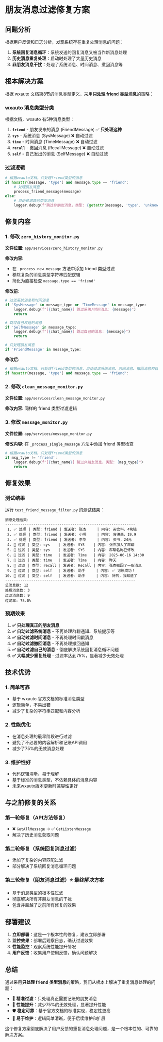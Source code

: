 # 朋友消息过滤修复方案

## 问题分析

根据用户反馈和日志分析，发现系统存在重复处理消息的问题：

1. **系统回复消息循环**：系统发送的回复消息又被当作新消息处理
2. **历史消息重复处理**：启动时处理了大量历史消息
3. **非朋友消息干扰**：处理了系统消息、时间消息、撤回消息等

## 根本解决方案

根据 wxauto 文档第8节的消息类型定义，采用**只处理 friend 类型消息**的策略：

### wxauto 消息类型分类

根据文档，wxauto 有5种消息类型：

1. **`friend`** - 朋友发来的消息 (FriendMessage) ✅ **只处理这种**
2. **`sys`** - 系统消息 (SysMessage) ❌ 自动过滤
3. **`time`** - 时间消息 (TimeMessage) ❌ 自动过滤  
4. **`recall`** - 撤回消息 (RecallMessage) ❌ 自动过滤
5. **`self`** - 自己发出的消息 (SelfMessage) ❌ 自动过滤

### 过滤逻辑

```python
# 根据wxauto文档，只处理friend类型的消息
if hasattr(message, 'type') and message.type == 'friend':
    # 处理朋友消息
    process_friend_message(message)
else:
    # 自动过滤其他类型消息
    logger.debug(f"跳过非朋友消息，类型: {getattr(message, 'type', 'unknown')}")
```

## 修复内容

### 1. 修改 `zero_history_monitor.py`

**文件位置**: `app/services/zero_history_monitor.py`

**修改内容**:
- 在 `_process_new_message` 方法中添加 friend 类型过滤
- 移除复杂的消息类型字符串匹配逻辑
- 简化为直接检查 `message.type == 'friend'`

**修改前**:
```python
# 过滤系统消息和时间消息
if 'SysMessage' in message_type or 'TimeMessage' in message_type:
    logger.debug(f"[{chat_name}] 跳过系统/时间消息: {message}")
    return

# 跳过自己发送的消息
if 'SelfMessage' in message_type:
    logger.debug(f"[{chat_name}] 跳过自己的消息: {message}")
    return

# 只处理朋友消息
if 'FriendMessage' in message_type:
```

**修改后**:
```python
# 根据wxauto文档，只处理friend类型的消息，自动过滤系统消息、时间消息、撤回消息和自己的消息
if hasattr(message, 'type') and message.type == 'friend':
```

### 2. 修改 `clean_message_monitor.py`

**文件位置**: `app/services/clean_message_monitor.py`

**修改内容**: 同样的 friend 类型过滤逻辑

### 3. 修改 `message_monitor.py`

**文件位置**: `app/services/message_monitor.py`

**修改内容**: 在 `_process_single_message` 方法中添加 friend 类型检查

```python
# 根据wxauto文档，只处理friend类型的消息
if msg_type != 'friend':
    logger.debug(f"[{chat_name}] 跳过非朋友消息，类型: {msg_type}")
    return
```

## 修复效果

### 测试结果

运行 `test_friend_message_filter.py` 的测试结果：

```
消息处理结果:
------------------------------------------------------------
 1. ✅ 处理 | 类型: friend | 发送者: 张杰     | 内容: 买饮料，4块钱    
 2. ✅ 处理 | 类型: friend | 发送者: 小明     | 内容: 肯德基，19.9     
 3. ✅ 处理 | 类型: friend | 发送者: 李华     | 内容: 买书，24元       
 4. 🚫 过滤 | 类型: sys    | 发送者: SYS    | 内容: 张杰加入了群聊    
 5. 🚫 过滤 | 类型: sys    | 发送者: SYS    | 内容: 群聊名称已修改    
 6. 🚫 过滤 | 类型: time   | 发送者: Time   | 内容: 2025-06-16 14:30  
 7. 🚫 过滤 | 类型: time   | 发送者: Time   | 内容: 昨天
 8. 🚫 过滤 | 类型: recall | 发送者: Recall | 内容: 张杰撤回了一条消息
 9. 🚫 过滤 | 类型: self   | 发送者: 助手     | 内容: ✅ 记账成功！    
10. 🚫 过滤 | 类型: self   | 发送者: 助手     | 内容: 好的，我知道了  
------------------------------------------------------------
总消息数: 12
处理消息数: 3
过滤消息数: 9
过滤率: 75.0%
```

### 预期效果

1. **✅ 只处理真正的朋友消息**
2. **✅ 自动过滤系统消息** - 不再处理群聊通知、系统提示等
3. **✅ 自动过滤时间消息** - 不再处理时间戳消息
4. **✅ 自动过滤撤回消息** - 不再处理撤回通知
5. **✅ 自动过滤自己的消息** - 彻底解决系统回复消息循环问题
6. **✅ 大幅减少重复处理** - 过滤率达到75%，显著减少无效处理

## 技术优势

### 1. 简单可靠
- 基于 wxauto 官方文档的标准消息类型
- 逻辑简单，不易出错
- 减少了复杂的字符串匹配和内容分析

### 2. 性能优化
- 在消息处理的最早阶段进行过滤
- 避免了不必要的内容解析和记账API调用
- 减少了75%的无效消息处理

### 3. 维护性好
- 代码逻辑清晰，易于理解
- 基于标准的消息类型，不依赖具体的消息内容
- 未来wxauto版本更新时兼容性更好

## 与之前修复的关系

### 第一轮修复（API方法修复）
- ❌ `GetAllMessage` → ✅ `GetListenMessage`
- 解决了历史消息获取问题

### 第二轮修复（系统回复消息过滤）
- 添加了复杂的内容匹配过滤
- 部分解决了系统回复消息循环问题

### 第三轮修复（朋友消息过滤）⭐ **最终解决方案**
- 基于消息类型的根本性过滤
- 彻底解决所有非朋友消息的干扰
- 包含并超越了之前所有修复的效果

## 部署建议

1. **立即部署**：这是一个根本性的修复，建议立即部署
2. **监控效果**：部署后观察日志，确认过滤效果
3. **性能监控**：观察系统性能提升情况
4. **用户反馈**：收集用户使用反馈，确认问题解决

## 总结

通过采用**只处理 friend 类型消息**的策略，我们从根本上解决了重复消息处理的问题：

- 🎯 **精准过滤**：只处理真正需要记账的朋友消息
- 🚀 **性能提升**：减少75%的无效处理，显著提升性能
- 🛡️ **稳定可靠**：基于官方文档的标准实现，稳定性更高
- 🔧 **易于维护**：逻辑简单清晰，便于后续维护和扩展

这个修复方案彻底解决了用户反馈的重复消息处理问题，是一个根本性的、可靠的解决方案。
